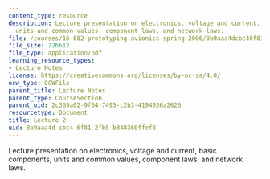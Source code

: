```yaml
---
content_type: resource
description: Lecture presentation on electronics, voltage and current, basic components,
  units and common values, component laws, and network laws.
file: /courses/16-682-prototyping-avionics-spring-2006/8b9aaa4dcbc46f812fb5b348360ffef8_lect2.pdf
file_size: 226612
file_type: application/pdf
learning_resource_types:
- Lecture Notes
license: https://creativecommons.org/licenses/by-nc-sa/4.0/
ocw_type: OCWFile
parent_title: Lecture Notes
parent_type: CourseSection
parent_uid: 2c369a02-9f64-7495-c2b3-4194036a2626
resourcetype: Document
title: Lecture 2
uid: 8b9aaa4d-cbc4-6f81-2fb5-b348360ffef8
---
```

Lecture presentation on electronics, voltage and current, basic components, units and common values, component laws, and network laws.